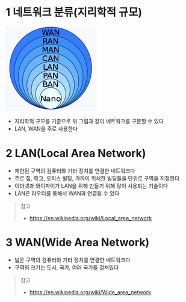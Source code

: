 # 1 네트워크 분류(지리학적 규모)

![image-20220615222210944](./images/1.png)

* 지리학적 규모를 기준으로 위 그림과 같이 네트워크를 구분할 수 있다
* LAN, WAN을 주로 사용한다



# 2 LAN(Local Area Network)

* 제한된 구역의 컴퓨터와 기타 장치를 연결한 네트워크다
* 주로 집, 학교, 오피스 빌딩, 가까이 위치한 빌딩들을 단위로 구역을 지정한다
* 이더넷과 와이파이가 LAN을 위해 만들기 위해 많이 사용되는 기술이다
* LAN은 라우터를 통해서 WAN과 연결될 수 있다

>  참고
>
> * https://en.wikipedia.org/wiki/Local_area_network



# 3 WAN(Wide Area Network)

* 넓은 구역의 컴퓨터와 기타 장치를 연결한 네트워크다
* 구역의 크기는 도시, 국가, 여러 국가들 걸쳐있다

> 참고
>
> * https://en.wikipedia.org/wiki/Wide_area_network


